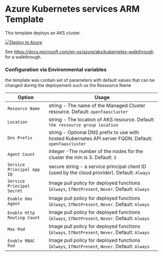 # Azure Kubernetes services ARM Template

This template deploys an AKS cluster.

[![Deploy to Azure](https://azuredeploy.net/deploybutton.svg)](https://portal.azure.com/#create/Microsoft.Template/uri/https:%2F%2Fraw.githubusercontent.com%2FAmardaya%2Faks-arm-deployement%2Fmaster%2Fazuredeploy.json)


See https://docs.microsoft.com/en-us/azure/aks/kubernetes-walkthrough  for a walkthrough.


### Configuration via Environmental variables
the template was contain  set of parameters with default values that can be changed during the deployement such us the Ressource Name

| Option                 | Usage                                                                                           |
|------------------------|-------------------------------------------------------------------------------------------------|
| `Resource Name`            | string - The name of the Managed Cluster resource. Default: `openfaascluster`             |
| `Location`        | string - The location of AKS resource. Default: `the ressource group location`          |
| `Dns Prefix`         | string - Optional DNS prefix to use with hosted Kubernetes API server FQDN. Default: `openfaascluster`        |
| `Agent Count`    | integer -The number of the nodes for the cluster the min is 3. Default: `3` |
| `Service Principal App ID`    | secure string - a service principal client ID (used by the cloud provider). Default: `Always` |
| `Service Principal Secret`    | Image pull policy for deployed functions (`Always`, `IfNotPresent`, `Never`.  Default: `Always` |
| `Enable Oms Agent`    | Image pull policy for deployed functions (`Always`, `IfNotPresent`, `Never`.  Default: `Always` |
| `Enable Http Routing Count`    | Image pull policy for deployed functions (`Always`, `IfNotPresent`, `Never`.  Default: `Always` |
| `Max Pod`    | Image pull policy for deployed functions (`Always`, `IfNotPresent`, `Never`.  Default: `Always` |
| `Enable RBAC Pod`    | Image pull policy for deployed functions (`Always`, `IfNotPresent`, `Never`.  Default: `Always` |
